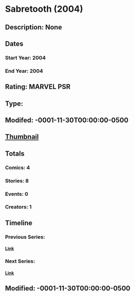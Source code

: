 # Sabretooth (2004)
## Description: None
## Dates
### Start Year: 2004
### End Year: 2004
## Rating: MARVEL PSR
## Type: 
## Modifed: -0001-11-30T00:00:00-0500
## [Thumbnail](http://i.annihil.us/u/prod/marvel/i/mg/9/10/4bc67523beb61.jpg)
## Totals
### Comics: 4
### Stories: 8
### Events: 0
### Creators: 1
## Timeline
### Previous Series: 
#### [Link]()
### Next Series: 
#### [Link]()
## Modified: -0001-11-30T00:00:00-0500